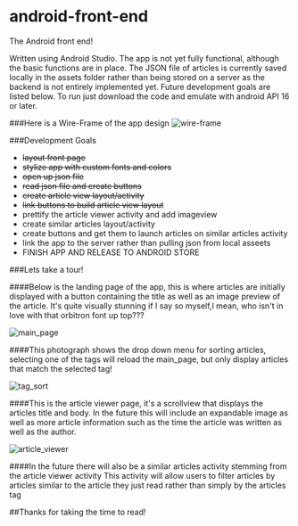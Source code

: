 # android-front-end
The Android front end!

Written using Android Studio. The app is not yet fully functional, although the basic functions are in place.
The JSON file of articles is currently saved locally in the assets folder rather than being stored on a server as the backend is not entirely implemented yet. Future development goals are listed below. 
To run just download the code and emulate with android API 16 or later.

###Here is a Wire-Frame of the app design
![wire-frame](http://i.imgur.com/2E6PX0F.png)

###Development Goals
- <s>layout front page</s>
- <s>stylize app with custom fonts and colors</s>
- <s>open up json file</S>
- <s>read json file and create buttons</s>
- <s>create article view layout/activity</s>
- <s>link buttons to build article view layout</s>
- prettify the article viewer activity and add imageview
- create similar articles layout/activity
- create buttons and get them to launch articles on similar articles activity
- link the app to  the server rather than pulling json from local asseets
- FINISH APP AND RELEASE TO ANDROID STORE

###Lets take a tour!

####Below is the landing page of the app, this is where articles are initially displayed with a button containing the title as well as an image preview of the article. It's quite visually stunning if I say so myself,I mean, who isn't in love with that orbitron font up top???

![main_page](http://i.imgur.com/AnQTD5l.png)

####This photograph shows the drop down menu for sorting articles, selecting one of the tags will reload the main_page, but only display articles that match the selected tag!

![tag_sort](http://i.imgur.com/SIcccJq.png)

####This is the article viewer page, it's a scrollview that displays the articles title and body. In the future this will include an expandable image as well as more article information such as the time the article was written as well as the author. 

![article_viewer](http://i.imgur.com/AR4JTXc.png)

####In the future there will also be a similar articles activity stemming from the article viewer activity This activity will allow users to filter articles by articles similar to the article they just read rather than simply by the articles tag


##Thanks for taking the time to read!
